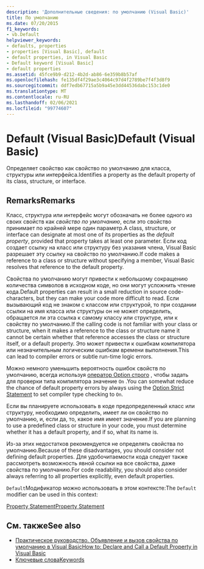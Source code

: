 ```yaml
---
description: 'Дополнительные сведения: по умолчанию (Visual Basic)'
title: По умолчанию
ms.date: 07/20/2015
f1_keywords:
- vb.Default
helpviewer_keywords:
- defaults, properties
- properties [Visual Basic], default
- default properties, in Visual Basic
- Default keyword [Visual Basic]
- default properties
ms.assetid: 45fce9b9-d212-4b2d-ab86-6e359b8b57af
ms.openlocfilehash: fe135df4f29ae3c4064c97d4f2789be7f4f3d8f9
ms.sourcegitcommit: ddf7edb67715a5b9a45e3dd44536dabc153c1de0
ms.translationtype: MT
ms.contentlocale: ru-RU
ms.lasthandoff: 02/06/2021
ms.locfileid: "99774607"
---
```

# <a name="default-visual-basic"></a><span data-ttu-id="29aa4-103">Default (Visual Basic)</span><span class="sxs-lookup"><span data-stu-id="29aa4-103">Default (Visual Basic)</span></span>

<span data-ttu-id="29aa4-104">Определяет свойство как свойство по умолчанию для класса, структуры или интерфейса.</span><span class="sxs-lookup"><span data-stu-id="29aa4-104">Identifies a property as the default property of its class, structure, or interface.</span></span>  
  
## <a name="remarks"></a><span data-ttu-id="29aa4-105">Remarks</span><span class="sxs-lookup"><span data-stu-id="29aa4-105">Remarks</span></span>  

 <span data-ttu-id="29aa4-106">Класс, структура или интерфейс могут обозначать не более одного из своих свойств как *свойство по умолчанию*, если это свойство принимает по крайней мере один параметр.</span><span class="sxs-lookup"><span data-stu-id="29aa4-106">A class, structure, or interface can designate at most one of its properties as the *default property*, provided that property takes at least one parameter.</span></span> <span data-ttu-id="29aa4-107">Если код создает ссылку на класс или структуру без указания члена, Visual Basic разрешает эту ссылку на свойство по умолчанию.</span><span class="sxs-lookup"><span data-stu-id="29aa4-107">If code makes a reference to a class or structure without specifying a member, Visual Basic resolves that reference to the default property.</span></span>  
  
 <span data-ttu-id="29aa4-108">Свойства по умолчанию могут привести к небольшому сокращению количества символов в исходном коде, но они могут усложнить чтение кода.</span><span class="sxs-lookup"><span data-stu-id="29aa4-108">Default properties can result in a small reduction in source code-characters, but they can make your code more difficult to read.</span></span> <span data-ttu-id="29aa4-109">Если вызывающий код не знаком с классом или структурой, то при создании ссылки на имя класса или структуры он не может определить, обращается ли эта ссылка к самому классу или структуре, или к свойству по умолчанию.</span><span class="sxs-lookup"><span data-stu-id="29aa4-109">If the calling code is not familiar with your class or structure, when it makes a reference to the class or structure name it cannot be certain whether that reference accesses the class or structure itself, or a default property.</span></span> <span data-ttu-id="29aa4-110">Это может привести к ошибкам компилятора или незначительным логическим ошибкам времени выполнения.</span><span class="sxs-lookup"><span data-stu-id="29aa4-110">This can lead to compiler errors or subtle run-time logic errors.</span></span>  
  
 <span data-ttu-id="29aa4-111">Можно немного уменьшить вероятность ошибок свойств по умолчанию, всегда используя [оператор Option строго](../statements/option-strict-statement.md) , чтобы задать для проверки типа компилятора значение `On` .</span><span class="sxs-lookup"><span data-stu-id="29aa4-111">You can somewhat reduce the chance of default property errors by always using the [Option Strict Statement](../statements/option-strict-statement.md) to set compiler type checking to `On`.</span></span>  
  
 <span data-ttu-id="29aa4-112">Если вы планируете использовать в коде предопределенный класс или структуру, необходимо определить, имеет ли он свойство по умолчанию, и, если да, то, какое имя имеет значение.</span><span class="sxs-lookup"><span data-stu-id="29aa4-112">If you are planning to use a predefined class or structure in your code, you must determine whether it has a default property, and if so, what its name is.</span></span>  
  
 <span data-ttu-id="29aa4-113">Из-за этих недостатков рекомендуется не определять свойства по умолчанию.</span><span class="sxs-lookup"><span data-stu-id="29aa4-113">Because of these disadvantages, you should consider not defining default properties.</span></span> <span data-ttu-id="29aa4-114">Для удобочитаемости кода следует также рассмотреть возможность явной ссылки на все свойства, даже свойства по умолчанию.</span><span class="sxs-lookup"><span data-stu-id="29aa4-114">For code readability, you should also consider always referring to all properties explicitly, even default properties.</span></span>  
  
 <span data-ttu-id="29aa4-115">`Default`Модификатор можно использовать в этом контексте:</span><span class="sxs-lookup"><span data-stu-id="29aa4-115">The `Default` modifier can be used in this context:</span></span>  
  
 [<span data-ttu-id="29aa4-116">Property Statement</span><span class="sxs-lookup"><span data-stu-id="29aa4-116">Property Statement</span></span>](../statements/property-statement.md)  
  
## <a name="see-also"></a><span data-ttu-id="29aa4-117">См. также</span><span class="sxs-lookup"><span data-stu-id="29aa4-117">See also</span></span>

- [<span data-ttu-id="29aa4-118">Практическое руководство. Объявление и вызов свойства по умолчанию в Visual Basic</span><span class="sxs-lookup"><span data-stu-id="29aa4-118">How to: Declare and Call a Default Property in Visual Basic</span></span>](../../programming-guide/language-features/procedures/how-to-declare-and-call-a-default-property.md)
- [<span data-ttu-id="29aa4-119">Ключевые слова</span><span class="sxs-lookup"><span data-stu-id="29aa4-119">Keywords</span></span>](../keywords/index.md)
